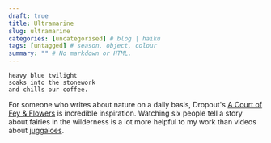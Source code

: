 ```yaml
---
draft: true
title: Ultramarine 
slug: ultramarine
categories: [uncategorised] # blog | haiku
tags: [untagged] # season, object, colour
summary: "" # No markdown or HTML.
---
```


```
heavy blue twilight
soaks into the stonework
and chills our coffee.
```

For someone who writes about nature on a daily basis, Dropout's [A Court of Fey & Flowers][1] is incredible inspiration. Watching six people tell a story about fairies in the wilderness is a lot more helpful to my work than videos about [juggaloes][2].

[1]: https://www.dropout.tv/dimension-20-a-court-of-fey-flowers
[2]: https://youtu.be/ulGaxBPk2jI
